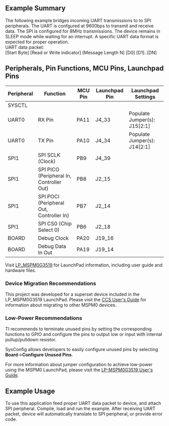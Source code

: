 ## Example Summary

The following example bridges incoming UART transmissions to 
to SPI peripherals. The UART is confgured at 9600bps to 
transmit and receive data. The SPI is configured for 8MHz transmissions. 
The device remains in SLEEP mode while waiting for an interrupt.
A specific UART data format is expected for proper operation. <br>
UART data packet: <br>
[Start Byte] [Read or Write indicator] [Message Length N] [D0] [D1]..[DN]

## Peripherals, Pin Functions, MCU Pins, Launchpad Pins
| Peripheral | Function | MCU Pin | Launchpad Pin | Launchpad Settings |
| --- | --- | --- | --- | --- |
| SYSCTL |  |  |  |  |
| UART0 | RX Pin | PA11 | J4_33 | Populate Jumper(s): J15[2:1] |
| UART0 | TX Pin | PA10 | J4_34 | Populate Jumper(s): J14[2:1] |
| SPI1 | SPI SCLK (Clock) | PB9 | J4_39 |  |
| SPI1 | SPI PICO (Peripheral In, Controller Out) | PB8 | J2_15 |  |
| SPI1 | SPI POCI (Peripheral Out, Controller In) | PB7 | J2_14 |  |
| SPI1 | SPI CS0 (Chip Select 0) | PB6 | J2_18 |  |
| BOARD | Debug Clock | PA20 | J19_16 |  |
| BOARD | Debug Data In Out | PA19 | J19_14 |  |

Visit [LP_MSPM0G3519](https://www.ti.com/tool/LP-MSPM0G3519) for LaunchPad information, including user guide and hardware files.

### Device Migration Recommendations
This project was developed for a superset device included in the LP_MSPM0G3519 LaunchPad. Please
visit the [CCS User's Guide](https://software-dl.ti.com/msp430/esd/MSPM0-SDK/latest/docs/english/tools/ccs_ide_guide/doc_guide/doc_guide-srcs/ccs_ide_guide.html#sysconfig-project-migration)
for information about migrating to other MSPM0 devices.

### Low-Power Recommendations
TI recommends to terminate unused pins by setting the corresponding functions to
GPIO and configure the pins to output low or input with internal
pullup/pulldown resistor.

SysConfig allows developers to easily configure unused pins by selecting **Board**→**Configure Unused Pins**.

For more information about jumper configuration to achieve low-power using the
MSPM0 LaunchPad, please visit the [LP-MSPM0G3519 User's Guide](https://www.ti.com/lit/slau873).

## Example Usage
To use this application feed proper UART data packet to device, and attach SPI peripheral.
Compile, load and run the example.
After receiving UART packet, device will automatically translate to SPI peripheral, or provide error code.
